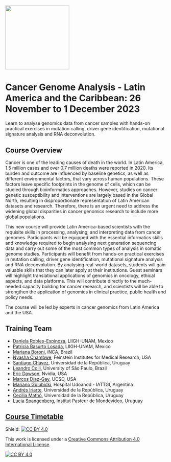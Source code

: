 # <img src="https://coursesandconferences.wellcomeconnectingscience.org/wp-content/themes/wcc_courses_and_conferences/dist/assets/svg/logo.svg" width="200" height="200">

# Cancer Genome Analysis - Latin America and the Caribbean: 26 November to 1 December 2023

Learn to analyse genomics data from cancer samples with hands-on practical exercises in mutation calling, driver gene identification, mutational signature analysis and RNA deconvolution.

## Course Overview

Cancer is one of the leading causes of death in the world. In Latin America, 1.5 million cases and over 0.7 million deaths were reported in 2020. Its burden and outcome are influenced by baseline genetics, as well as different environmental factors, that vary across human populations. These factors leave specific footprints in the genome of cells, which can be studied through bioinformatics approaches. However, studies on cancer genetic susceptibility and interventions are largely based in the Global North, resulting in disproportionate representation of Latin American datasets and research. Therefore, there is an urgent need to address the widening global disparities in cancer genomics research to include more global populations. 

This new course will provide Latin America-based scientists with the requisite skills in processing, analysing, and interpreting data from cancer genomes. Participants will be equipped with the essential informatics skills and knowledge required to begin analysing next generation sequencing data and carry out some of the most common types of analysis in somatic genome studies.  Participants will benefit from hands-on practical exercises in mutation calling, driver gene identification, mutational signature analysis and RNA deconvolution. By analysing real-world datasets, students will gain valuable skills that they can later apply at their institutions. Guest seminars will highlight translational applications of genomics in oncology, ethical aspects, and data platforms. This will contribute directly to the much-needed capacity building for cancer research, and scientists will be able to strengthen the application of genomics in clinical practice, public health and policy needs. 

The course will be led by experts in cancer genomics from Latin America and the USA. 

## Training Team

- [Daniela Robles-Espinoza](http://www.liigh.unam.mx/drobles), LIIGH-UNAM, Mexico
- [Patricia Basurto Losada](https://liigh.unam.mx/drobles/index.php/members/), LIIGH-UNAM, Mexico
- [Mariana Boroni](https://www.gov.br/inca/pt-br/assuntos/pesquisa/pesquisa-basica-e-experimental/bioinformatica-e-biologia-computacional), iNCA, Brazil
- [Nyasha Chambwe](https://feinstein.northwell.edu/institutes-researchers/our-researchers/nyasha-chambwe-phd), Feinstein Institutes for Medical Research, USA
- [Santiago Chávez](http://www.genetica.fmed.edu.uy/integrantes), Universidad de la República, Uruguay
- [Leandro Colli](http://lto.fmrp.usp.br/), University of São Paulo, Brazil
- [Eric Dawson](https://www.erictdawson.com/), Nvidia, USA
- [Marcos Díaz-Gay](https://marcos-diazg.github.io/), UCSD, USA
- [Mariano Golubicki](https://golubicki.github.io/), Hospital Udoanod - IATTGI, Argentina
- [Andrés Iriarte](https://higiene.edu.uy/ddbp/lbc/en/), Universidad de la República, Uruguay
- [Cecilia Mathó](http://www.genetica.fmed.edu.uy/integrantes), Universidad de la República, Uruguay
- [Lucia Spangenberg](https://scholar.google.com/citations?user=V0zb3pYAAAAJ), Institut Pasteur de Mondevideo, Uruguay

## [Course Timetable](https://github.com/WCSCourses/Cancer_Genome_Analysis23/blob/main/Cancer%20Genomics%202023%20Timetable.pdf)

Shield: [![CC BY 4.0][cc-by-shield]][cc-by]

This work is licensed under a
[Creative Commons Attribution 4.0 International License][cc-by].

[![CC BY 4.0][cc-by-image]][cc-by]

[cc-by]: http://creativecommons.org/licenses/by/4.0/
[cc-by-image]: https://i.creativecommons.org/l/by/4.0/88x31.png
[cc-by-shield]: https://img.shields.io/badge/License-CC%20BY%204.0-lightgrey.svg

